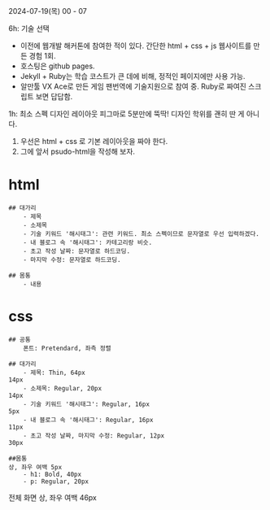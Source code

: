 2024-07-19(목) 00 - 07

6h: 기술 선택
- 이전에 웹개발 해커톤에 참여한 적이 있다. 간단한 html + css + js 웹사이트를 만든 경험 1회.
- 호스팅은 github pages.
- Jekyll + Ruby는 학습 코스트가 큰 데에 비해, 정적인 페이지에만 사용 가능.
- 알만툴 VX Ace로 만든 게임 팬번역에 기술지원으로 참여 중. Ruby로 짜여진 스크립트 보면 답답함.

1h: 최소 스펙 디자인 레이아웃
피그마로 5분만에 뚝딱! 디자인 학위를 괜히 딴 게 아니다.
1. 우선은 html + css 로 기본 레이아웃을 짜야 한다.
0. 그에 앞서 psudo-html을 작성해 보자.

# html

    ## 대가리
        - 제목
        - 소제목
        - 기술 키워드 '해시태그': 관련 키워드. 최소 스펙이므로 문자열로 우선 입력하겠다.
        - 내 블로그 속 '해시태그': 카테고리랑 비슷.
        - 초고 작성 날짜: 문자열로 하드코딩.
        - 마지막 수정: 문자열로 하드코딩.

    ## 몸통
        - 내용

# css

    ## 공통
        폰트: Pretendard, 좌측 정렬 

    ## 대가리
        - 제목: Thin, 64px
    14px
        - 소제목: Regular, 20px
    14px
        - 기술 키워드 '해시태그': Regular, 16px
    5px
        - 내 블로그 속 '해시태그': Regular, 16px
    11px
        - 초고 작성 날짜, 마지막 수정: Regular, 12px
    30px
    
    ##몸통
    상, 좌우 여백 5px
        - h1: Bold, 40px
        - p: Regular, 20px

전체 화면 상, 좌우 여백 46px